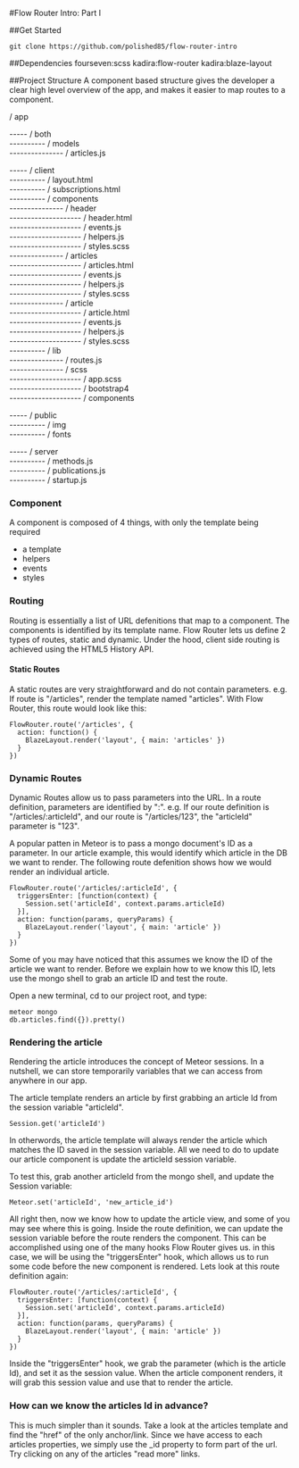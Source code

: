 #Flow Router Intro: Part I

##Get Started 
```
git clone https://github.com/polished85/flow-router-intro
```

##Dependencies
fourseven:scss
kadira:flow-router
kadira:blaze-layout

##Project Structure
A component based structure gives the developer a clear high level overview of the app, and makes it easier to map routes to a component.

/ app  

----- / both  
---------- / models  
--------------- / articles.js  

----- / client  
---------- / layout.html  
---------- / subscriptions.html  
---------- / components  
--------------- / header  
-------------------- / header.html  
-------------------- / events.js  
-------------------- / helpers.js  
-------------------- / styles.scss  
--------------- / articles  
-------------------- / articles.html  
-------------------- / events.js  
-------------------- / helpers.js  
-------------------- / styles.scss  
--------------- / article  
-------------------- / article.html  
-------------------- / events.js  
-------------------- / helpers.js  
-------------------- / styles.scss  
---------- / lib  
--------------- / routes.js  
--------------- / scss  
-------------------- / app.scss  
-------------------- / bootstrap4  
-------------------- / components  

----- / public  
---------- / img  
---------- / fonts  

----- / server  
---------- / methods.js  
---------- / publications.js  
---------- / startup.js  

### Component
A component is composed of 4 things, with only the template being required
* a template
* helpers
* events
* styles

### Routing
Routing is essentially a list of URL defenitions that map to a component. The components is identified by its template name. Flow Router lets us define 2 types of routes, static and dynamic. Under the hood, client side routing is achieved using the HTML5 History API. 

#### Static Routes
A static routes are very straightforward and do not contain parameters. e.g. If route is "/articles", render the template named "articles". With Flow Router, this route would look like this:
```
FlowRouter.route('/articles', {
  action: function() {
    BlazeLayout.render('layout', { main: 'articles' })
  }
})
```

### Dynamic Routes
Dynamic Routes allow us to pass parameters into the URL. In a route definition, parameters are identified by ":". e.g. If our route definition is "/articles/:articleId", and our route is "/articles/123", the "articleId" parameter is "123".  

A popular patten in Meteor is to pass a mongo document's ID as a parameter. In our article example, this would identify which article in the DB we want to render. The following route defenition shows how we would render an individual article.
```
FlowRouter.route('/articles/:articleId', {
  triggersEnter: [function(context) {
    Session.set('articleId', context.params.articleId)
  }],
  action: function(params, queryParams) {
    BlazeLayout.render('layout', { main: 'article' })
  }
})
```

Some of you may have noticed that this assumes we know the ID of the article we want to render. Before we explain how to we know this ID, lets use the mongo shell to grab an article ID and test the route.

Open a new terminal, cd to our project root, and type: 
```
meteor mongo
db.articles.find({}).pretty()
```
### Rendering the article
Rendering the article introduces the concept of Meteor sessions. In a nutshell, we can store temporarily variables that we can access from anywhere in our app.

The article template renders an article by first grabbing an article Id from the session variable "articleId".
```
Session.get('articleId')
```
In otherwords, the article template will always render the article which matches the ID saved in the session variable.
All we need to do to update our article component is update the articleId session variable.

To test this, grab another articleId from the mongo shell, and update the Session variable:
```
Meteor.set('articleId', 'new_article_id')
```
All right then, now we know how to update the article view, and some of you may see where this is going. Inside the route definition, we can update the session variable before the route renders the component. This can be accomplished using one of the many hooks Flow Router gives us. in this case, we will be using the "triggersEnter" hook, which allows us to run some code before the new component is rendered. Lets look at this route definition again:

```
FlowRouter.route('/articles/:articleId', {
  triggersEnter: [function(context) {
    Session.set('articleId', context.params.articleId)
  }],
  action: function(params, queryParams) {
    BlazeLayout.render('layout', { main: 'article' })
  }
})
```

Inside the "triggersEnter" hook,  we grab the parameter (which is the article Id), and set it as the session value. When the article component renders, it will grab this session value and use that to render the article.

### How can we know the articles Id in advance?
This is much simpler than it sounds. Take a look at the articles template and find the "href" of the only anchor/link. Since we have access to each articles properties, we simply use the _id property to form part of the url. Try clicking on any of the articles "read more" links.
